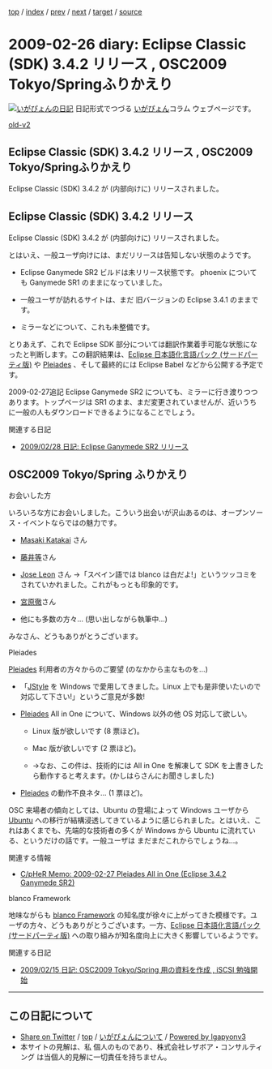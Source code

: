 [top](../index.html) 
 / [index](index.html) 
 / [prev](ig090222.html) 
 / [next](ig090227.html) 
 / [target](http://www.igapyon.jp/igapyon/diary/2009/ig090226.html) 
 / [source](https://github.com/igapyon/diary/blob/master/2009/ig090226.src.md) 

2009-02-26 diary: Eclipse Classic (SDK) 3.4.2 リリース , OSC2009 Tokyo/Springふりかえり
=====================================================================================================
[![いがぴょんの日記](http://www.igapyon.jp/igapyon/diary/images/iga200306s.jpg "いがぴょん")](http://www.igapyon.jp/igapyon/diary/memo/memoigapyon.html) 日記形式でつづる [いがぴょん](http://www.igapyon.jp/igapyon/diary/memo/memoigapyon.html)コラム ウェブページです。

[old-v2](ig090226-orig.html)

## Eclipse Classic (SDK) 3.4.2 リリース , OSC2009 Tokyo/Springふりかえり

Eclipse Classic (SDK) 3.4.2 が (内部向けに) リリースされました。


## Eclipse Classic (SDK) 3.4.2 リリース

Eclipse Classic (SDK) 3.4.2 が (内部向けに) リリースされました。

とはいえ、一般ユーザ向けには、まだリリースは告知しない状態のようです。

* Eclipse Ganymede SR2 ビルドは未リリース状態です。
  phoenix についても Ganymede SR1 のままになっていました。
  
* 一般ユーザが訪れるサイトは、まだ 旧バージョンの Eclipse 3.4.1 のままです。
  
* ミラーなどについて、これも未整備です。

とりあえず、これで Eclipse SDK 部分については翻訳作業着手可能な状態になったと判断します。この翻訳結果は、[Eclipse 日本語化言語パック (サードパーティ版)](http://www.igapyon.jp/blanco/nlpack/eclipse/index.html) や [Pleiades](http://mergedoc.sourceforge.jp/pleiades.html) 、そして最終的には Eclipse Babel などから公開する予定です。

2009-02-27追記 Eclipse Ganymede SR2 についても、ミラーに行き渡りつつあります。トップページは SR1 のまま、まだ変更されていませんが、近いうちに一般の人もダウンロードできるようになることでしょう。

関連する日記

* [2009/02/28 日記: Eclipse Ganymede SR2 リリース](ig090228.html)

## OSC2009 Tokyo/Spring ふりかえり

お会いした方

いろいろな方にお会いしました。こういう出会いが沢山あるのは、オープンソース・イベントならではの魅力です。

* [Masaki Katakai](http://blogs.sun.com/katakai/) さん
  
* [藤井等](http://blogs.itmedia.co.jp/barbaro/)さん
  
* [Jose Leon](http://blogs.embarcadero.com/teamj/2009/02/12/385/) さん
  →「スペイン語では blanco は白だよ!」というツッコミをされていかれました。これがもっとも印象的です。
  
* [宮原徹](http://ja.wikipedia.org/wiki/%E5%AE%AE%E5%8E%9F%E5%BE%B9)さん
  
* 他にも多数の方々… (思い出しながら執筆中…)

みなさん、どうもありがとうございます。

Pleiades

[Pleiades](http://mergedoc.sourceforge.jp/pleiades.html) 利用者の方々からのご要望 (のなかから主なものを…)

* 「[JStyle](http://mergedoc.sourceforge.jp/jstyle.html) を Windows で愛用してきました。Linux 上でも是非使いたいので対応して下さい!」というご意見が多数!
  
* [Pleiades](http://mergedoc.sourceforge.jp/pleiades.html) All in One について、Windows 以外の他 OS 対応して欲しい。
  
  * Linux 版が欲しいです (8 票ほど)。
    
  * Mac 版が欲しいです (2 票ほど)。
    
  * →なお、この件は、技術的には All in One を解凍して SDK を上書きしたら動作すると考えます。(かしはらさんにお聞きしました)
  

  
* [Pleiades](http://mergedoc.sourceforge.jp/pleiades.html) の動作不良ネタ… (1 票ほど)。

OSC 来場者の傾向としては、Ubuntu の登場によって Windows ユーザから [Ubuntu](http://www.igapyon.jp/igapyon/diary/keyword/ubuntu.html) への移行が結構浸透してきているように感じられました。とはいえ、これはあくまでも、先端的な技術者の多くが Windows から Ubuntu に流れている、というだけの話です。一般ユーザは まだまだこれからでしょうね…。

関連する情報

* [C/pHeR Memo: 2009-02-27 Pleiades All in One (Eclipse 3.4.2 Ganymede SR2)](http://d.hatena.ne.jp/cypher256/20090227)

blanco Framework

地味ながらも [blanco Framework](http://www.igapyon.jp/blanco/blanco.ja.html) の知名度が徐々に上がってきた模様です。ユーザの方々、どうもありがとうございます。一方、[Eclipse 日本語化言語パック (サードパーティ版)](http://www.igapyon.jp/blanco/nlpack/eclipse/index.html) への取り組みが知名度向上に大きく影響しているようです。

関連する日記

* [2009/02/15 日記: OSC2009 Tokyo/Spring 用の資料を作成 , iSCSI 勉強開始](ig090215.html)


----------------------------------------------------------------------------------------------------

## この日記について

* [Share on Twitter](https://twitter.com/intent/tweet?hashtags=igapyon%2Cdiary%2C%E3%81%84%E3%81%8C%E3%81%B4%E3%82%87%E3%82%93&text=Eclipse+Classic+%28SDK%29+3.4.2+%E3%83%AA%E3%83%AA%E3%83%BC%E3%82%B9+%2C+OSC2009+Tokyo%2FSpring%E3%81%B5%E3%82%8A%E3%81%8B%E3%81%88%E3%82%8A&url=http%3A%2F%2Fwww.igapyon.jp%2Figapyon%2Fdiary%2F2009%2Fig090226.html) / [top](../index.html) / [いがぴょんについて](http://www.igapyon.jp/igapyon/diary/memo/memoigapyon.html) / [Powered by Igapyonv3](https://github.com/igapyon/igapyonv3)
* 本サイトの見解は、私 個人のものであり、株式会社レザボア・コンサルティング は当個人的見解に一切責任を持ちません。 
